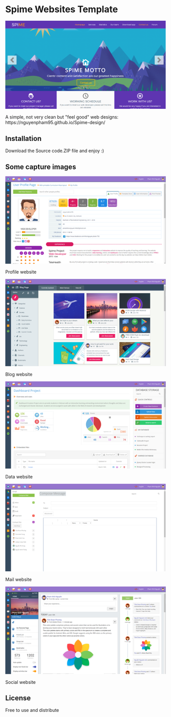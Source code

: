# Spime Websites Template
![alt text](https://github.com/nguyenpham95/Spime-design/blob/master/captures/img1.png)<br/>
<p>A simple, not very clean but "feel good" web designs: https://nguyenpham95.github.io/Spime-design/</p>

## Installation

Download the Source code.ZIP file and enjoy :)

## Some capture images
![alt text](https://github.com/nguyenpham95/Spime-design/blob/master/captures/img2.png)
<br/>
<p>Profile website</p>

![alt text](https://github.com/nguyenpham95/Spime-design/blob/master/captures/img3.png)
<br/>
<p>Blog website</p>

![alt text](https://github.com/nguyenpham95/Spime-design/blob/master/captures/img4.png)
<br/>
<p>Data website</p>

![alt text](https://github.com/nguyenpham95/Spime-design/blob/master/captures/img5.png)
<br/>
<p>Mail website</p>

![alt text](https://github.com/nguyenpham95/Spime-design/blob/master/captures/img6.png)
<br/>
<p>Social website</p>



## License

Free to use and distribute
